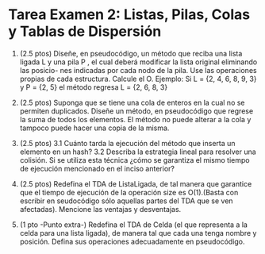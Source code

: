# Tarea Examen 2: Listas, Pilas, Colas y Tablas de Dispersión
1. (2.5 ptos) Diseñe, en pseudocódigo, un método que reciba una lista ligada L
y una pila P , el cual deberá modificar la lista original eliminando las posicio-
nes indicadas por cada nodo de la pila. Use las operaciones propias de cada
estructura. Calcule el O.
Ejemplo: Si L = {2, 4, 6, 8, 9, 3} y P = {2, 5} el método regresa L = {2, 6, 8, 3}

2. (2.5 ptos) Suponga que se tiene una cola de enteros en la cual no se permiten
duplicados. Diseñe un método, en pseudocódigo que regrese la suma de todos
los elementos. El método no puede alterar a la cola y tampoco puede hacer
una copia de la misma.

3. (2.5 ptos)
  3.1 Cuánto tarda la ejecución del método que inserta un elemento en un hash?
  3.2 Describa la estrategia lineal para resolver una colisión. Si se utiliza esta
técnica ¿cómo se garantiza el mismo tiempo de ejecución mencionado en
el inciso anterior?

4. (2.5 ptos) Redefina el TDA de ListaLigada, de tal manera que garantice
que el tiempo de ejecución de la operación size es O(1).(Basta con escribir en
seudocódigo sólo aquellas partes del TDA que se ven afectadas). Mencione las
ventajas y desventajas.

5. (1 pto -Punto extra-) Redefina el TDA de Celda (el que representa a la
celda para una lista ligada), de manera tal que cada una tenga nombre y
posición. Defina sus operaciones adecuadamente en pseudocódigo.


